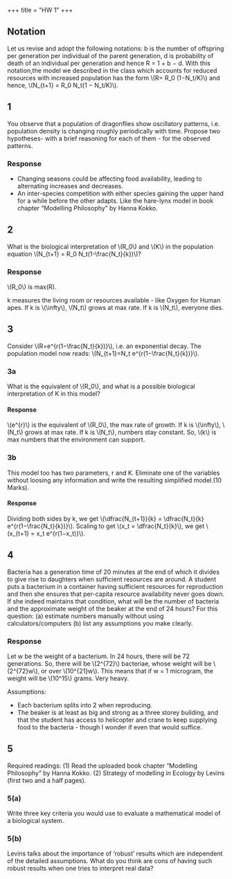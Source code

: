 +++
title = "HW 1"
+++

## Notation
Let us revise and adopt the following notations: b is the number of offspring per generation per individual of the parent generation, d is probability of death of an individual per generation and hence R = 1 + b − d.  With this notation,the  model  we  described  in  the  class  which  accounts  for reduced  resources  with increased population has the form \\(R= R_0 (1−N_t/K)\\) and hence, \\(N_{t+1} = R_0 N_t(1 − N_t/K)\\).

## 1
You observe that a population of dragonflies show oscillatory patterns, i.e.  population density is changing roughly periodically with time.  Propose two hypotheses- with a brief reasoning for each of them - for the observed patterns.

### Response
- Changing seasons could be affecting food availability, leading to alternating increases and decreases.
- An inter-species competition with either species gaining the upper hand for a while before the other adapts. Like the hare-lynx model in book chapter “Modelling Philosophy” by Hanna Kokko.

## 2
What  is  the  biological  interpretation  of \\(R_0\\) and \\(K\\) in the population equation \\(N_{t+1} = R_0 N_t(1-\frac{N_t}{k})\\)?

### Response
\\(R_0\\) is max(R).

k measures the living room or resources available - like Oxygen for Human apes. If k is \\(\infty\\), \\(N_t\\) grows at max rate. If k is \\(N_t\\), everyone dies.

## 3
Consider \\(R=e^{r(1−\frac{N_t}{k})}\\),  i.e.   an  exponential  decay.   The  population  model  now reads: \\(N_{t+1}=N_t e^{r(1−\frac{N_t}{k})}\\).

### 3a
What  is  the  equivalent  of \\(R_0\\),  and  what  is  a possible  biological  interpretation  of K in  this  model? 

#### Response
\\(e^{r}\\) is the equivalent of \\(R_0\\), the max rate of growth.
If k is \\(\infty\\), \\(N_t\\) grows at max rate. If k is \\(N_t\\), numbers stay constant. So, \\(k\\) is max numbers that the environment can support.

### 3b
This  model  too  has two  parameters, r and K.   Eliminate  one  of  the  variables  without  loosing  any information and write the resulting simplified model.(10 Marks).

#### Response
Dividing both sides by k, we get \\(\dfrac{N_{t+1}}{k} = \dfrac{N_t}{k} e^{r(1−\frac{N_t}{k})}\\). Scaling to get \\(x_t = \dfrac{N_t}{k}\\), we get  \\(x_{t+1} = x_t e^{r(1−x_t)}\\).

## 4
Bacteria has a generation time of 20 minutes at the end of which it divides to give rise to daughters when sufficient resources are around.  A student puts a bacterium in a container having sufficient resources for reproduction and then she ensures that per-capita resource availability never goes down.  If she indeed maintains that condition, what will be the number of bacteria and the approximate weight of the beaker at the end of 24 hours?  For this question:  (a) estimate numbers manually without using  calculators/computers (b)  list any assumptions  you make  clearly.

### Response
Let w be the weight of a bacterium. In 24 hours, there will be 72 generations. So, there will be \\(2^{72}\\) bacteriae, whose weight will be \\(2^{72}w\\), or over \\(10^{21}w\\). This means that if w = 1 microgram, the weight will be \\(10^15\\) grams. Very heavy. 

Assumptions: 

- Each bacterium splits into 2 when reproducing.
- The beaker is at least as big and strong as a three storey building, and that the student has access to helicopter and crane to keep supplying food to the bacteria - though I wonder if even that would suffice.

## 5
Required readings:  (1) Read the uploaded book chapter “Modelling Philosophy” by Hanna Kokko.  (2) Strategy of modelling in Ecology by Levins (first two and a half pages).  

### 5(a) 
Write three key criteria you would use to evaluate a mathematical model of a biological system.  

### 5(b) 
Levins talks about the importance of ’robust’ results which are independent of the detailed assumptions.  What do you think are cons of having such robust results when one tries to interpret real data?
